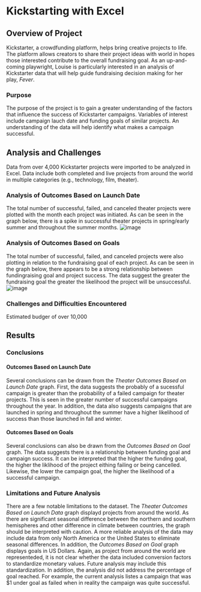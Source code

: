 # Kickstarting with Excel
## Overview of Project
Kickstarter, a crowdfunding platform, helps bring creative projects to life. The platform allows creators to share their project ideas with world in hopes those interested contribute to the overall fundraising goal. As an up-and-coming playwright, Louise is particularly interested in an analysis of Kickstarter data that will help guide fundraising decision making for her play, *Fever*.
### Purpose
The purpose of the project is to gain a greater understanding of the factors that influence the success of Kickstarter campaigns. Variables of interest include campaign lauch date and funding goals of similar projects. An understanding of the data will help identify what makes a campaign successful.
## Analysis and Challenges
Data from over 4,000 Kickstarter projects were imported to be analyzed in Excel. Data include both completed and live projects from around the world in multiple categories (e.g., technology, film, theater).
### Analysis of Outcomes Based on Launch Date
The total number of successful, failed, and canceled theater projects were plotted with the month each project was initiated. As can be seen in the graph below, there is a spike in successful theater projects in spring/early summer and throughout the summer months.
![image](https://user-images.githubusercontent.com/96216947/146678341-d972c3f1-f00e-4b07-9bb7-b821c37dfff1.png)
### Analysis of Outcomes Based on Goals
The total number of successful, failed, and canceled projects were also plotting in relation to the fundraising goal of each project. As can be seen in the graph below, there appears to be a strong relationship  between fundingraising goal and project success. The data suggest the greater the fundraising goal the greater the likelihood the project will be unsuccessful.
![image](https://user-images.githubusercontent.com/96216947/146826098-6aa13f4b-0113-4ca0-8de3-a22c7f63105b.png)
### Challenges and Difficulties Encountered
Estimated budger of over 10,000
## Results
### Conclusions
#### Outcomes Based on Launch Date
Several conclusions can be drawn from the *Theater Outcomes Based on Launch Date* graph. First, the data suggests the probably of a sucessful campaign is greater than the probability of a failed campaign for theater projects. This is seen in the greater number of successful campaigns throughout the year. In addition, the data also suggests campaigns that are launched in spring and throughout the summer have a higher likelihood of success than those launched in fall and winter.
#### Outcomes Based on Goals
Several conclusions can also be drawn from the *Outcomes Based on Goal* graph. The data suggests there is a relationship between funding goal and campaign success. It can be interpreted that the higher the funding goal, the higher the liklihood of the project eithing failing or being cancelled. Likewise, the lower the campaign goal, the higher the likelihood of a successful campaign.
### Limitations and Future Analysis
There are a few notable limitations to the dataset. The *Theater Outcomes Based on Launch Data* graph displayd projects from around the world. As there are significant seasonal difference between the northern and southern hemispheres and other difference in climate between countries, the graph should be interpreted with caution. A more reliable analysis of the data may include data from only North America or the United States to eliminate seasonal differences. In addition, the *Outcomes Based on Goal* graph displays goals in US Dollars. Again, as project from around the world are representeded, it is not clear whether the data included conversion factors to standardize monetary values. Future analysis may include this standardization. In addition, the analysis did not address the percentage of goal reached. For example, the current analysis listes a campaign that was $1 under goal as failed when in reality the campaign was quite successful.

